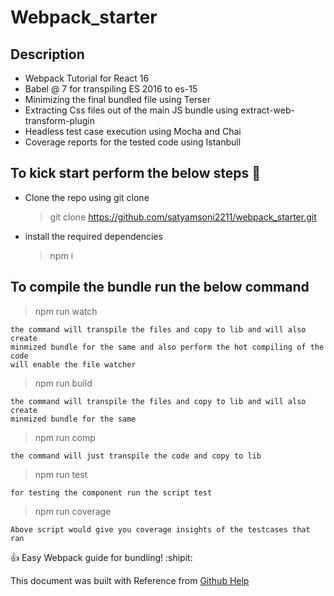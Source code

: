 # Webpack_starter

## Description

- Webpack Tutorial for React 16
- Babel @ 7 for transpiling ES 2016 to es-15
- Minimizing the final bundled file using Terser
- Extracting Css files out of the main JS bundle using extract-web-transform-plugin
- Headless test case execution using Mocha and Chai
- Coverage reports for the tested code using Istanbull

## To kick start perform the below steps :two_women_holding_hands:

- Clone the repo using git clone
  > git clone https://github.com/satyamsoni2211/webpack_starter.git
- install the required dependencies
  > npm i

## To compile the bundle run the below command

> npm run watch

```
the command will transpile the files and copy to lib and will also create
minmized bundle for the same and also perform the hot compiling of the code
will enable the file watcher
```

> npm run build

```
the command will transpile the files and copy to lib and will also create
minmized bundle for the same
```

> npm run comp

```
the command will just transpile the code and copy to lib
```

> npm run test

```
for testing the component run the script test
```

> npm run coverage

```
Above script would give you coverage insights of the testcases that ran
```

:+1: Easy Webpack guide for bundling! :shipit:

This document was built with Reference from [Github Help](https://help.github.com/articles/basic-writing-and-formatting-syntax/)
